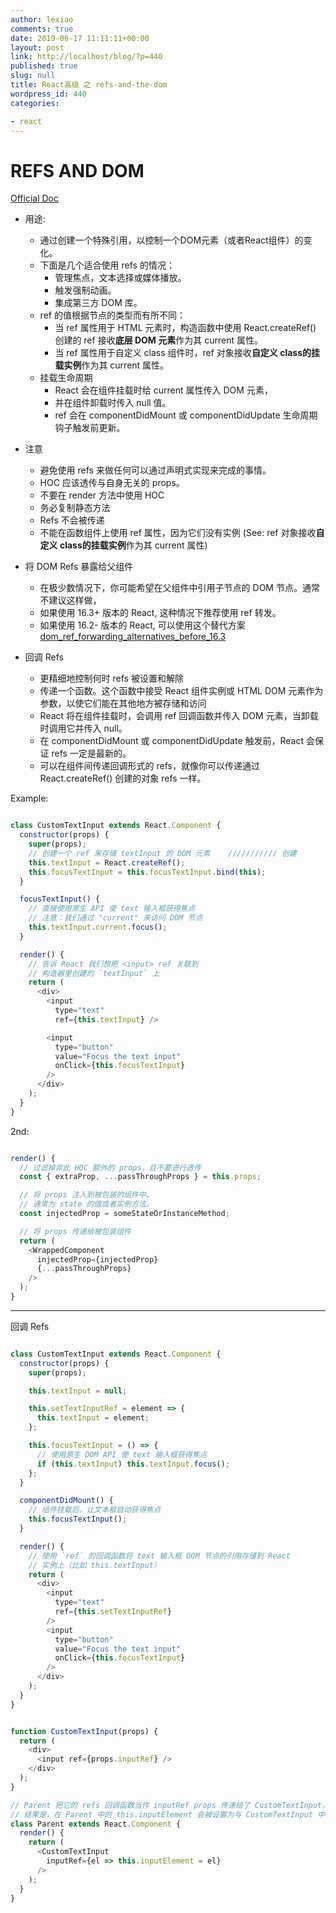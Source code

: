 ```yaml
---
author: lexiao
comments: true
date: 2019-06-17 11:11:11+00:00
layout: post
link: http://localhost/blog/?p=440
published: true
slug: null
title: React高级 之 refs-and-the-dom
wordpress_id: 440
categories:

- react
---
```


# REFS AND DOM

[Official Doc](https://zh-hans.reactjs.org/docs/refs-and-the-dom.html)

- 用途:
    - 通过创建一个特殊引用，以控制一个DOM元素（或者React组件）的变化。
    - 下面是几个适合使用 refs 的情况：
      - 管理焦点，文本选择或媒体播放。
      - 触发强制动画。
      - 集成第三方 DOM 库。
    - ref 的值根据节点的类型而有所不同：
      - 当 ref 属性用于 HTML 元素时，构造函数中使用 React.createRef() 创建的 ref 接收**底层 DOM 元素**作为其 current 属性。
      - 当 ref 属性用于自定义 class 组件时，ref 对象接收**自定义 class的挂载实例**作为其 current 属性。
    - 挂载生命周期
      - React 会在组件挂载时给 current 属性传入 DOM 元素，
      - 并在组件卸载时传入 null 值。
      - ref 会在 componentDidMount 或 componentDidUpdate 生命周期钩子触发前更新。


- 注意
    - 避免使用 refs 来做任何可以通过声明式实现来完成的事情。
    - HOC 应该透传与自身无关的 props。
    - 不要在 render 方法中使用 HOC
    - 务必复制静态方法
    - Refs 不会被传递
    - 不能在函数组件上使用 ref 属性，因为它们没有实例 (See: ref 对象接收**自定义 class的挂载实例**作为其 current 属性)

- 将 DOM Refs 暴露给父组件
  - 在极少数情况下，你可能希望在父组件中引用子节点的 DOM 节点。通常不建议这样做，
  - 如果使用 16.3+ 版本的 React, 这种情况下推荐使用 ref 转发。
  - 如果使用 16.2- 版本的 React, 可以使用这个替代方案 [dom_ref_forwarding_alternatives_before_16.3](https://gist.github.com/gaearon/1a018a023347fe1c2476073330cc5509)

- 回调 Refs
  - 更精细地控制何时 refs 被设置和解除
  - 传递一个函数。这个函数中接受 React 组件实例或 HTML DOM 元素作为参数，以使它们能在其他地方被存储和访问
  - React 将在组件挂载时，会调用 ref 回调函数并传入 DOM 元素，当卸载时调用它并传入 null。
  - 在 componentDidMount 或 componentDidUpdate 触发前，React 会保证 refs 一定是最新的。
  - 可以在组件间传递回调形式的 refs，就像你可以传递通过 React.createRef() 创建的对象 refs 一样。




Example:

```js

class CustomTextInput extends React.Component {
  constructor(props) {
    super(props);
    // 创建一个 ref 来存储 textInput 的 DOM 元素    /////////// 创建
    this.textInput = React.createRef();
    this.focusTextInput = this.focusTextInput.bind(this);
  }

  focusTextInput() {
    // 直接使用原生 API 使 text 输入框获得焦点
    // 注意：我们通过 "current" 来访问 DOM 节点
    this.textInput.current.focus();
  }

  render() {
    // 告诉 React 我们想把 <input> ref 关联到
    // 构造器里创建的 `textInput` 上
    return (
      <div>
        <input
          type="text"
          ref={this.textInput} />

        <input
          type="button"
          value="Focus the text input"
          onClick={this.focusTextInput}
        />
      </div>
    );
  }
}
```

2nd:

```js

render() {
  // 过滤掉非此 HOC 额外的 props，且不要进行透传
  const { extraProp, ...passThroughProps } = this.props;

  // 将 props 注入到被包装的组件中。
  // 通常为 state 的值或者实例方法。
  const injectedProp = someStateOrInstanceMethod;

  // 将 props 传递给被包装组件
  return (
    <WrappedComponent
      injectedProp={injectedProp}
      {...passThroughProps}
    />
  );
}
```

---

回调 Refs

```js

class CustomTextInput extends React.Component {
  constructor(props) {
    super(props);

    this.textInput = null;

    this.setTextInputRef = element => {
      this.textInput = element;
    };

    this.focusTextInput = () => {
      // 使用原生 DOM API 使 text 输入框获得焦点
      if (this.textInput) this.textInput.focus();
    };
  }

  componentDidMount() {
    // 组件挂载后，让文本框自动获得焦点
    this.focusTextInput();
  }

  render() {
    // 使用 `ref` 的回调函数将 text 输入框 DOM 节点的引用存储到 React
    // 实例上（比如 this.textInput）
    return (
      <div>
        <input
          type="text"
          ref={this.setTextInputRef}
        />
        <input
          type="button"
          value="Focus the text input"
          onClick={this.focusTextInput}
        />
      </div>
    );
  }
}
```


```js

function CustomTextInput(props) {
  return (
    <div>
      <input ref={props.inputRef} />
    </div>
  );
}

// Parent 把它的 refs 回调函数当作 inputRef props 传递给了 CustomTextInput，而且 CustomTextInput 把相同的函数作为特殊的 ref 属性传递给了 <input>。
// 结果是，在 Parent 中的 this.inputElement 会被设置为与 CustomTextInput 中的 input 元素相对应的 DOM 节点。
class Parent extends React.Component {
  render() {
    return (
      <CustomTextInput
        inputRef={el => this.inputElement = el}
      />
    );
  }
}
```


